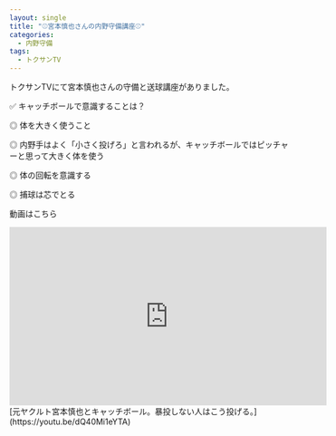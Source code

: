 ```yaml
---
layout: single
title: "⚾️宮本慎也さんの内野守備講座⚾️"
categories:
  - 内野守備
tags:
  - トクサンTV
---
```


トクサンTVにて宮本慎也さんの守備と送球講座がありました。

✅ キャッチボールで意識することは？

◎ 体を大きく使うこと

◎ 内野手はよく「小さく投げろ」と言われるが、キャッチボールではピッチャーと思って大きく体を使う

◎ 体の回転を意識する

◎ 捕球は芯でとる


動画はこちら
<iframe width="560" height="315" src="https://www.youtube.com/embed/dQ40Mi1eYTA" frameborder="0" allow="accelerometer; autoplay; encrypted-media; gyroscope; picture-in-picture" allowfullscreen></iframe>
[元ヤクルト宮本慎也とキャッチボール。暴投しない人はこう投げる。](https://youtu.be/dQ40Mi1eYTA)